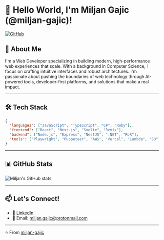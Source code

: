 # 👋 Hello World, I'm Miljan Gajic (@miljan-gajic)!
[![GitHub](https://img.shields.io/badge/portfolio-000?style=flat&logo=github&logoColor=white)](https://github.com/miljan-gajic)

## 🔗 About Me

I'm a Web Developer specializing in building modern, high-performance web experiences that scale. With a background in Computer Science, I focus on crafting intuitive interfaces and robust architectures. I'm passionate about pushing the boundaries of web technology through AI-powered tools, developer-first platforms, and solutions that make a real impact.

---

## 🛠️ Tech Stack

```json
{
  "languages": ["JavaScript", "TypeScript", "C#", "Ruby"],
  "frontend": ["React", "Next.js", "Svelte", "Remix"],
  "backend": ["Node.js", "Express", "NestJS", ".NET", "RoR"],
  "tools": ["Playwright", "Puppeteer", "AWS", "Vercel", "Lambda", "S3"],
}
```

---

## 📊 GitHub Stats

![Miljan's GitHub stats](https://github-readme-stats.vercel.app/api?username=miljan-gajic&show_icons=true&theme=radical)


---

## 📫 Let's Connect!

- 💼 [LinkedIn](https://linkedin.com/in/miljan-gajic-a92326137)
- 📧 Email: miljan.gajic@protonmail.com

---

⭐️ From [miljan-gajic](https://github.com/miljan-gajic)

<!---
miljan-gajic/miljan-gajic is a ✨ special ✨ repository because its `README.md` (this file) appears on your GitHub profile.
You can click the Preview link to take a look at your changes.
--->
